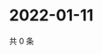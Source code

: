 # 2022-01-11

共 0 条

<!-- BEGIN WEIBO -->
<!-- 最后更新时间 Tue Jan 11 2022 06:10:28 GMT+0800 (China Standard Time) -->

<!-- END WEIBO -->
